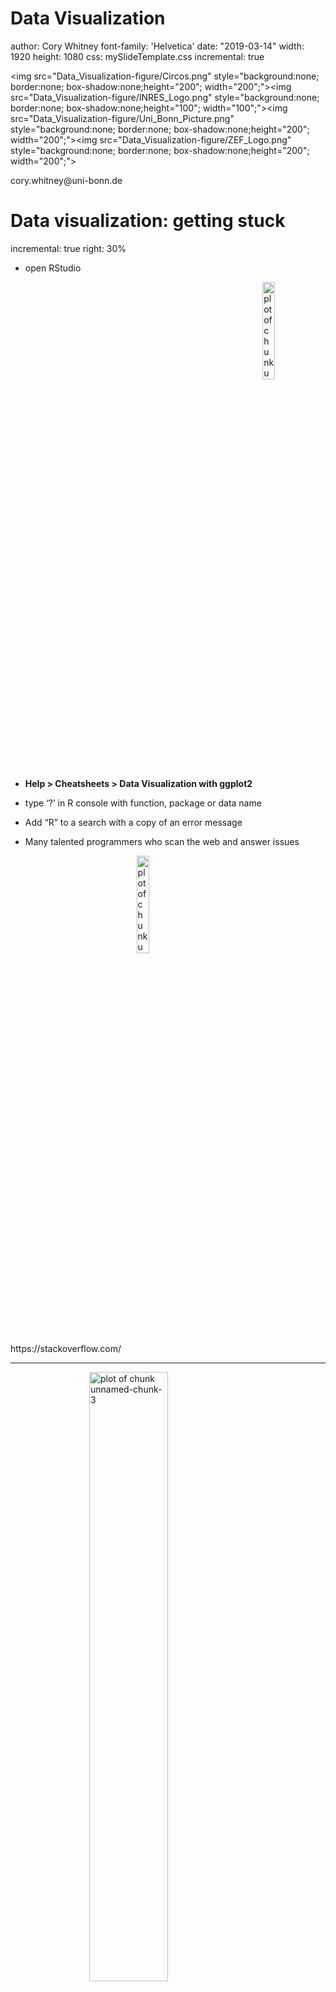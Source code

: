 <style>
.section .reveal .state-background {
    background: white;}
.section .reveal h1,
.section .reveal p {
    color: black;
    position: relative;
    top: 4%;}
    </style>
    
Data Visualization
========================================================
author: Cory Whitney
font-family: 'Helvetica'
date: "2019-03-14"
width: 1920
height: 1080
css: mySlideTemplate.css
incremental: true

<img src="Data_Visualization-figure/Circos.png" style="background:none; border:none; box-shadow:none;height="200"; width="200";"><img src="Data_Visualization-figure/INRES_Logo.png" style="background:none; border:none; box-shadow:none;height="100"; width="100";"><img src="Data_Visualization-figure/Uni_Bonn_Picture.png" style="background:none; border:none; box-shadow:none;height="200"; width="200";"><img src="Data_Visualization-figure/ZEF_Logo.png" style="background:none; border:none; box-shadow:none;height="200"; width="200";">

<div class="footer"></small>cory.whitney@uni-bonn.de </small></div>


Data visualization: getting stuck
========================================================
incremental: true
right: 30%

- open RStudio
<img src="Data_Visualization-figure/rstudio-hex.png" title="plot of chunk unnamed-chunk-1" alt="plot of chunk unnamed-chunk-1" width="20%" style="display: block; margin: auto 0 auto auto;" />

- **Help > Cheatsheets > Data Visualization with ggplot2**

- type ‘?’ in R console with function, package or data name
- Add “R” to a search with a copy of an error message
- Many talented programmers who scan the web and answer issues

<img src="Data_Visualization-figure/stack-overflow.png" title="plot of chunk unnamed-chunk-2" alt="plot of chunk unnamed-chunk-2" width="20%" style="display: block; margin: auto;" />
</small>https://stackoverflow.com/ </small>

***
<img src="Data_Visualization-figure/hadley_wickham.png" title="plot of chunk unnamed-chunk-3" alt="plot of chunk unnamed-chunk-3" width="50%" style="display: block; margin: auto;" />
Hadley Wickham
<img src="Data_Visualization-figure/Yihui.png" title="plot of chunk unnamed-chunk-4" alt="plot of chunk unnamed-chunk-4" width="50%" style="display: block; margin: auto;" />
Yihui Xie

<small>https://yihui.name/en/2017/08/so-gh-email/</small>

<small>https://rmarkdown.rstudio.com/ </small>

Creating basic plots
========================================================
incremental: true

**R has several systems for making graphs**

- **Base R** 


```r
participants_data <- read.csv("participants_data.csv")
plot(participants_data$academic_parents)
```

<img src="Data_Visualization-figure/unnamed-chunk-5-1.png" title="plot of chunk unnamed-chunk-5" alt="plot of chunk unnamed-chunk-5" width="50%" style="display: block; margin: auto;" />
<small>Bar plot of number of observations of binary data related to academic parents </small>

***


```r
plot(participants_data$academic_parents, participants_data$days_to_email_response)
```

<img src="Data_Visualization-figure/unnamed-chunk-6-1.png" title="plot of chunk unnamed-chunk-6" alt="plot of chunk unnamed-chunk-6" width="50%" style="display: block; margin: auto;" />
<small>Boxplot of days to email response grouped by binary data related to academic parents</small>

**Use help '?' for function**

```r
?plot
```

ggplot2: overview
========================================================
incremental: true
right: 80%
<img src="Data_Visualization-figure/ggplot2.png" title="plot of chunk unnamed-chunk-8" alt="plot of chunk unnamed-chunk-8" width="70%" style="display: block; margin: auto 0 auto auto;" />

***

**Many libraries and functions for graphs in R...**

- **ggplot2** is one of the most elegant and most versatile.

- **ggplot** implements the *grammar of graphics* to describe and build graphs. 

- Do more and do it faster by learning one system and applying it in many places.

- Learn more about ggplot2 in “The Layered Grammar of Graphics”

<http://vita.had.co.nz/papers/layered-grammar.pdf>

<img src="Data_Visualization-figure/layered_grammer.jpg" title="plot of chunk unnamed-chunk-9" alt="plot of chunk unnamed-chunk-9" width="80%" style="display: block; margin: auto 0 auto auto;" />

ggplot2: qplot with participant data
========================================================
incremental: true
right: 80%
<img src="Data_Visualization-figure/ggplot2.png" title="plot of chunk unnamed-chunk-10" alt="plot of chunk unnamed-chunk-10" width="70%" style="display: block; margin: auto 0 auto auto;" />

***


```r
library(ggplot2)

qplot(days_to_email_response, letters_in_first_name, data = participants_data)
```

<img src="Data_Visualization-figure/unnamed-chunk-11-1.png" title="plot of chunk unnamed-chunk-11" alt="plot of chunk unnamed-chunk-11" height="30%" style="display: block; margin: auto;" />
<small>Scatterplot of days to email response as a function of the letters in your first name</small>

**Use help '?' for function**

```r
?qplot
```

<small>Want to understand how all the pieces fit together? See the R
for Data Science book: http://r4ds.had.co.nz/</small>

ggplot2: qplot with iris data
========================================================
incremental: true
right: 80%
<img src="Data_Visualization-figure/ggplot2.png" title="plot of chunk unnamed-chunk-13" alt="plot of chunk unnamed-chunk-13" width="70%" style="display: block; margin: auto 0 auto auto;" />

***

**Example from Anderson's iris data set**


```r
qplot(Sepal.Length, Petal.Length, data=iris, color=Species, size=Petal.Width)
```

<img src="Data_Visualization-figure/unnamed-chunk-14-1.png" title="plot of chunk unnamed-chunk-14" alt="plot of chunk unnamed-chunk-14" style="display: block; margin: auto;" />
<small>Scatterplot of iris petal length as a function of sepal length with colors representing iris species and petal width as bubble sizes.</small>

**Use help '?' for data**

```r
?iris
```


ggplot2: qplot with your data
========================================================
incremental: true
right: 80%
<img src="Data_Visualization-figure/ggplot2.png" title="plot of chunk unnamed-chunk-16" alt="plot of chunk unnamed-chunk-16" width="70%" style="display: block; margin: auto 0 auto auto;" />

***

**Example from your data**


```r
qplot(days_to_email_response, letters_in_first_name, color=academic_parents, size=working_hours_per_day, data=participants_data)
```

<img src="Data_Visualization-figure/unnamed-chunk-17-1.png" title="plot of chunk unnamed-chunk-17" alt="plot of chunk unnamed-chunk-17" style="display: block; margin: auto;" />
<small>Scatterplot of letters in your first name as a function of days to email response with colors representing binary data related to academic parents and working hours per day as bubble sizes.</small>

**Make more graphs**

ggplot2: qplot with carat data
========================================================
incremental: true
right: 80%
<img src="Data_Visualization-figure/ggplot2.png" title="plot of chunk unnamed-chunk-18" alt="plot of chunk unnamed-chunk-18" width="70%" style="display: block; margin: auto 0 auto auto;" />

***

**qplot** accepts formula arguments such as log
```
plot1<-qplot(carat, price, data = diamonds)
plot2<-qplot(log(carat), log(price), data = diamonds,
```
<img src="Data_Visualization-figure/unnamed-chunk-19-1.png" title="plot of chunk unnamed-chunk-19" alt="plot of chunk unnamed-chunk-19" style="display: block; margin: auto;" />

**Use help '?' for data**

```r
?diamonds
```


ggplot2: qplot set parameters
========================================================
incremental: true
right: 80%
<img src="Data_Visualization-figure/ggplot2.png" title="plot of chunk unnamed-chunk-21" alt="plot of chunk unnamed-chunk-21" width="70%" style="display: block; margin: auto 0 auto auto;" />

***

Set parameters manually with I()
```
qplot(carat, price, data = diamonds, alpha=I(0.1), colour=I("blue"))
qplot(carat, price, data = diamonds, alpha=I(0.4), colour=I("green"))
```

<img src="Data_Visualization-figure/unnamed-chunk-22-1.png" title="plot of chunk unnamed-chunk-22" alt="plot of chunk unnamed-chunk-22" style="display: block; margin: auto;" />
~~Inhibit Interpretation / Conversion of Objects~~

ggplot2: qplot with diamonds data
========================================================
incremental: true
right: 80%
<img src="Data_Visualization-figure/ggplot2.png" title="plot of chunk unnamed-chunk-23" alt="plot of chunk unnamed-chunk-23" width="70%" style="display: block; margin: auto;" />

***

```
#Create a sample
dsmall <- diamonds[sample(nrow(diamonds), 100), ]
#Plot with different colours for color
qplot(carat, price, data = dsmall, colour = color)
#Plot with different shapes for cut 
qplot(carat, price, data = dsmall, shape = cut)
```
<img src="Data_Visualization-figure/unnamed-chunk-24-1.png" title="plot of chunk unnamed-chunk-24" alt="plot of chunk unnamed-chunk-24" style="display: block; margin: auto;" />
~~Different colors and shapes~~


ggplot2: geom
========================================================
incremental: true
right: 80%
<img src="Data_Visualization-figure/ggplot2.png" title="plot of chunk unnamed-chunk-25" alt="plot of chunk unnamed-chunk-25" width="70%" style="display: block; margin: auto;" />

***

With “geom” different types of plots can be defined e.g. points, line, boxplot, path, smooth. 
These can also be combined in a vector.
```
qplot(carat,price,data=dsmall, geom="line")
qplot(carat,price,data=dsmall, geom="smooth")
qplot(carat,price,data=dsmall, geom=c("point","smooth"))
```
<img src="Data_Visualization-figure/unnamed-chunk-26-1.png" title="plot of chunk unnamed-chunk-26" alt="plot of chunk unnamed-chunk-26" style="display: block; margin: auto;" />
~~ggplot2 geom options~~

ggplot2: smooth function
========================================================
incremental: true
right: 80%
<img src="Data_Visualization-figure/ggplot2.png" title="plot of chunk unnamed-chunk-27" alt="plot of chunk unnamed-chunk-27" width="70%" style="display: block; margin: auto;" />

***

Depending on your dataset size the smooth function will select different lines and smoothing methods.
```
qplot(carat,price,data=dsmall,geom=c("point","smooth"))
qplot(carat,price,data=diamonds,geom=c("point","smooth"))
```
With span the wiggliness of the line is controlled.
```
qplot(carat,price,data=dsmall, geom=c("point","smooth"), span=0.2)
```
Use method to specify your smoothing method
```
qplot(carat,price,data=dsmall,geom=c("point","smooth"),method="lm")
```

<img src="Data_Visualization-figure/unnamed-chunk-28-1.png" title="plot of chunk unnamed-chunk-28" alt="plot of chunk unnamed-chunk-28" style="display: block; margin: auto;" />
~~ggplot2 lines and smoothing options~~


ggplot2: Boxplots and jitter
========================================================
incremental: true
right: 80%
<img src="Data_Visualization-figure/ggplot2.png" title="plot of chunk unnamed-chunk-29" alt="plot of chunk unnamed-chunk-29" width="70%" style="display: block; margin: auto;" />

***

- Boxplots can be displayed through geom=“boxplot”. 

```
qplot(color,price/carat,data=diamonds,  geom="boxplot")
```

- Jittered plots (geom=“jitter”) show all points. In case of overplotting changing alpha can help.

```
qplot(color,price/carat,data=diamonds, geom="jitter")
qplot(color,price/carat,data=diamonds, geom="jitter", alpha=I(0.1))
```

<img src="Data_Visualization-figure/unnamed-chunk-30-1.png" title="plot of chunk unnamed-chunk-30" alt="plot of chunk unnamed-chunk-30" style="display: block; margin: auto;" />
~~ggplot2 boxplots and jitter~~

ggplot2: Histograms
========================================================
incremental: true
right: 80%
<img src="Data_Visualization-figure/ggplot2.png" title="plot of chunk unnamed-chunk-31" alt="plot of chunk unnamed-chunk-31" width="70%" style="display: block; margin: auto;" />

***

Histograms can be displayed through geom=“histogram”.
```
qplot(carat, data = diamonds, geom = "density")
qplot(carat, data = diamonds, geom = "density", colour = color)
qplot(carat, data = diamonds, geom = "density", fill = color, alpha=I(0.3))
```

<img src="Data_Visualization-figure/unnamed-chunk-32-1.png" title="plot of chunk unnamed-chunk-32" alt="plot of chunk unnamed-chunk-32" style="display: block; margin: auto;" />
~~ggplot2 histograms~~

ggplot2: subset
========================================================
incremental: true
right: 80%
<img src="Data_Visualization-figure/ggplot2.png" title="plot of chunk unnamed-chunk-33" alt="plot of chunk unnamed-chunk-33" width="70%" style="display: block; margin: auto;" />

***

Use factor to subset your data.
```
qplot(displ, hwy, data = mpg, colour = cyl, geom=c("point","smooth"),method="lm")
qplot(displ, hwy, data = mpg, colour = factor(cyl), geom=c("point","smooth"),method="lm")
```

<img src="Data_Visualization-figure/unnamed-chunk-34-1.png" title="plot of chunk unnamed-chunk-34" alt="plot of chunk unnamed-chunk-34" style="display: block; margin: auto;" />
~~ggplot2 subset with smooth line~~



Correlation
========================================================
incremental: true
right: 80%
<img src="Data_Visualization-figure/spaghetti_monster.png" title="plot of chunk unnamed-chunk-35" alt="plot of chunk unnamed-chunk-35" width="70%" style="display: block; margin: auto 0 auto auto;" />

***


```r
cor.test(participants_data$days_to_email_response, participants_data$letters_in_first_name)
```

```

	Pearson's product-moment correlation

data:  participants_data$days_to_email_response and participants_data$letters_in_first_name
t = -0.64191, df = 7, p-value = 0.5414
alternative hypothesis: true correlation is not equal to 0
95 percent confidence interval:
 -0.7780668  0.5078670
sample estimates:
       cor 
-0.2357798 
```

**Use help '?' for function**

```r
?cor.test
```

Bonus: gganimate Datasaurus Dozen
========================================================
incremental: true
<img src="Data_Visualization-figure/gganimate_logo.png" title="plot of chunk unnamed-chunk-38" alt="plot of chunk unnamed-chunk-38" width="20%" style="display: block; margin: auto 0 auto auto;" />

- Using the datasauRus, ggplot2 and gganimate libraries.

```
ggplot(datasaurus_dozen, aes(x=x, y=y))+
  geom_point()+
  theme_minimal() +
  transition_states(dataset, 3, 1) + 
  ease_aes('cubic-in-out')
```

***

<img src="Data_Visualization-figure/unnamed-chunk-39-1.gif" title="plot of chunk unnamed-chunk-39" alt="plot of chunk unnamed-chunk-39" style="display: block; margin: auto;" />
  
Bonus: gganimate mtcars mpg
========================================================
incremental: true
<img src="Data_Visualization-figure/gganimate_logo.png" title="plot of chunk unnamed-chunk-40" alt="plot of chunk unnamed-chunk-40" width="20%" style="display: block; margin: auto 0 auto auto;" />

- Using the gifski, ggplot2 and gganimate libraries.

```
ggplot(mtcars, aes(factor(cyl), mpg)) + 
  geom_boxplot() + 
  geom_point() +
  transition_states(am, transition_length = 4, state_length = 1) + 
  view_follow()
```

***

<img src="Data_Visualization-figure/unnamed-chunk-41-1.gif" title="plot of chunk unnamed-chunk-41" alt="plot of chunk unnamed-chunk-41" style="display: block; margin: auto;" />

ggplot2: geom_tile
========================================================
incremental: true
right: 70%
<img src="Data_Visualization-figure/ggplot2.png" title="plot of chunk unnamed-chunk-42" alt="plot of chunk unnamed-chunk-42" width="20%" style="display: block; margin: auto 0 auto auto;" />

- Using the dplyr, ggplot2 and reshape2 libraries.

```
part_data<-select(participants_data, days_to_email_response, number_of_siblings, years_of_study, number_of_publications, letters_in_first_name, km_home_to_zef, working_hours_per_day, days_to_email_response)
cormat <- round(cor(part_data), 1)
melted_cormat <- melt(cormat)
ggplot(data = melted_cormat, aes(x=Var1, 
y=Var2, fill=value)) + 
geom_tile()
```

***
<img src="Data_Visualization-figure/unnamed-chunk-43-1.png" title="plot of chunk unnamed-chunk-43" alt="plot of chunk unnamed-chunk-43" style="display: block; margin: auto;" />


- Check with journal about size, resolution etc.


```r
?pdf
```


```r
?png
```

Export Figures
========================================================
incremental: true
<img src="Data_Visualization-figure/unnamed-chunk-46-1.png" title="plot of chunk unnamed-chunk-46" alt="plot of chunk unnamed-chunk-46" style="display: block; margin: auto;" />

```
png(file = "cortile.png", width = 7, height = 6, units = "in", res = 300)

ggplot(data = melted_cormat, aes(x = Var1, y = Var2, fill = value)) + geom_tile() + theme(axis.text.x = element_text(angle = 45, hjust = 1))

dev.off()
```
```
list.files()
```
~~If time export more figures of participants data~~

Tasks for the afternoon: Basic
========================================================
incremental: true
right: 80%
<img src="Data_Visualization-figure/ggplot2.png" title="plot of chunk unnamed-chunk-47" alt="plot of chunk unnamed-chunk-47" width="80%" style="display: block; margin: auto;" />

***

- Check your data for interesting trends and correlations
- Use scatter plots, barcharts and boxplots
- Bootstrap and vary the sample and run the same analysis and plots
- Save your most interesting figure and share it with us tomorrow

Tasks for the afternoon: Advanced
========================================================
incremental: true
right: 80%
<img src="Data_Visualization-figure/ggplot2.png" title="plot of chunk unnamed-chunk-48" alt="plot of chunk unnamed-chunk-48" width="80%" style="display: block; margin: auto;" />

***

- Import data from an external source (e.g. FAO, World Bank)
- Display those data in an interactive plot
- Play around with the design
- Export your most interesting figure and share it with us tomorrow

Be prepared for tomorrow
========================================================
incremental: true

Install Git & Github (if you do not already have them). 

Git
<small>https://git-scm.com/downloads</small>

Github
<small>http://r-pkgs.had.co.nz/git.html</small>

join Github
<small>https://github.com/</small>


